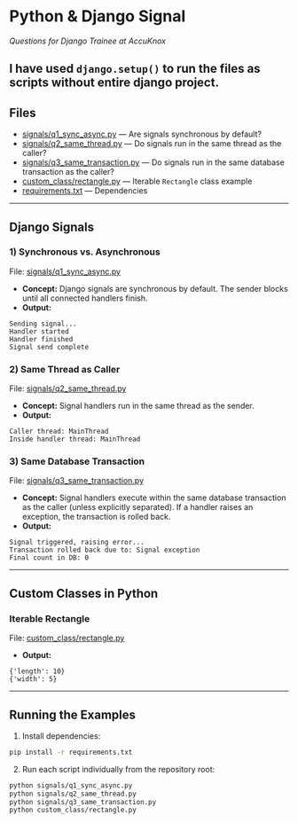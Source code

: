 # Python & Django Signal

_Questions for Django Trainee at AccuKnox_

I have used `django.setup()` to run the files as scripts without entire django project.
---

## Files
- [signals/q1_sync_async.py](signals/q1_sync_async.py) — Are signals synchronous by default?
- [signals/q2_same_thread.py](signals/q2_same_thread.py) — Do signals run in the same thread as the caller?
- [signals/q3_same_transaction.py](signals/q3_same_transaction.py) — Do signals run in the same database transaction as the caller?
- [custom_class/rectangle.py](custom_class/rectangle.py) — Iterable `Rectangle` class example
- [requirements.txt](requirements.txt) — Dependencies

---

## Django Signals

### 1) Synchronous vs. Asynchronous
File: [signals/q1_sync_async.py](signals/q1_sync_async.py)

- **Concept:** Django signals are synchronous by default. The sender blocks until all connected handlers finish.
- **Output:**
```text
Sending signal...
Handler started
Handler finished
Signal send complete
```

### 2) Same Thread as Caller
File: [signals/q2_same_thread.py](signals/q2_same_thread.py)

- **Concept:** Signal handlers run in the same thread as the sender.
- **Output:**
```text
Caller thread: MainThread
Inside handler thread: MainThread
```

### 3) Same Database Transaction
File: [signals/q3_same_transaction.py](signals/q3_same_transaction.py)

- **Concept:** Signal handlers execute within the same database transaction as the caller (unless explicitly separated). If a handler raises an exception, the transaction is rolled back.
- **Output:**
```text
Signal triggered, raising error...
Transaction rolled back due to: Signal exception
Final count in DB: 0
```

---

## Custom Classes in Python

### Iterable Rectangle
File: [custom_class/rectangle.py](custom_class/rectangle.py)

- **Output:**
```text
{'length': 10}
{'width': 5}
```

---

## Running the Examples

1. Install dependencies:
```bash
pip install -r requirements.txt
```

2. Run each script individually from the repository root:
```bash
python signals/q1_sync_async.py
python signals/q2_same_thread.py
python signals/q3_same_transaction.py
python custom_class/rectangle.py
```

